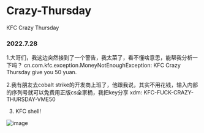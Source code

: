 # Crazy-Thursday
KFC Crazy Thursday 

### 2022.7.28
1.大哥们，我这边突然接到了一个警告，我太菜了，看不懂啥意思，能帮我分析一下吗？
cn.com.kfc.exception.MoneyNotEnoughException: KFC Crazy Thursday give you 50 yuan.

2.我有朋友去cobalt strike的开发商上班了，他跟我说，其实不用花钱，输入内部的序列号就可以免费用正版cs全家桶，我把key分享
xdm: KFC-FUCK-CRAZY-THURSDAY-VME50

3. KFC shell!

![image](https://user-images.githubusercontent.com/41940481/181402277-49639637-a71b-4d5b-8411-e72af8f07156.png)

